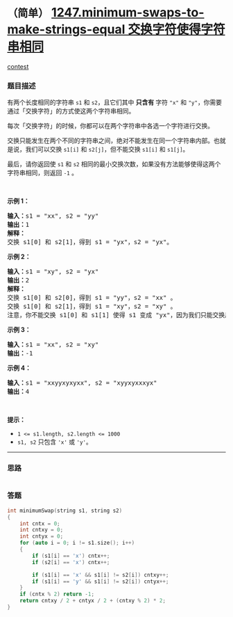 # `（简单）` [1247.minimum-swaps-to-make-strings-equal 交换字符使得字符串相同](https://leetcode-cn.com/problems/minimum-swaps-to-make-strings-equal/)

[contest](https://leetcode-cn.com/contest/weekly-contest-161/problems/minimum-swaps-to-make-strings-equal/)

### 题目描述
<p>有两个长度相同的字符串&nbsp;<code>s1</code> 和&nbsp;<code>s2</code>，且它们其中&nbsp;<strong>只含有</strong>&nbsp;字符&nbsp;<code>"x"</code> 和&nbsp;<code>"y"</code>，你需要通过「交换字符」的方式使这两个字符串相同。</p>

<p>每次「交换字符」的时候，你都可以在两个字符串中各选一个字符进行交换。</p>

<p>交换只能发生在两个不同的字符串之间，绝对不能发生在同一个字符串内部。也就是说，我们可以交换&nbsp;<code>s1[i]</code> 和&nbsp;<code>s2[j]</code>，但不能交换&nbsp;<code>s1[i]</code> 和&nbsp;<code>s1[j]</code>。</p>

<p>最后，请你返回使 <code>s1</code> 和 <code>s2</code> 相同的最小交换次数，如果没有方法能够使得这两个字符串相同，则返回&nbsp;<code>-1</code> 。</p>

<p>&nbsp;</p>

<p><strong>示例 1：</strong></p>

<pre><strong>输入：</strong>s1 = "xx", s2 = "yy"
<strong>输出：</strong>1
<strong>解释：
</strong>交换 s1[0] 和 s2[1]，得到 s1 = "yx"，s2 = "yx"。</pre>

<p><strong>示例 2：</strong></p>

<pre><strong>输入：</strong>s1 = "xy", s2 = "yx"
<strong>输出：</strong>2
<strong>解释：
</strong>交换 s1[0] 和 s2[0]，得到 s1 = "yy"，s2 = "xx" 。
交换 s1[0] 和 s2[1]，得到 s1 = "xy"，s2 = "xy" 。
注意，你不能交换 s1[0] 和 s1[1] 使得 s1 变成 "yx"，因为我们只能交换属于两个不同字符串的字符。</pre>

<p><strong>示例 3：</strong></p>

<pre><strong>输入：</strong>s1 = "xx", s2 = "xy"
<strong>输出：</strong>-1
</pre>

<p><strong>示例 4：</strong></p>

<pre><strong>输入：</strong>s1 = "xxyyxyxyxx", s2 = "xyyxyxxxyx"
<strong>输出：</strong>4
</pre>

<p>&nbsp;</p>

<p><strong>提示：</strong></p>

<ul>
	<li><code>1 &lt;= s1.length, s2.length &lt;= 1000</code></li>
	<li><code>s1, s2</code>&nbsp;只包含&nbsp;<code>'x'</code>&nbsp;或&nbsp;<code>'y'</code>。</li>
</ul>

            

---
### 思路
```
```



### 答题
``` C++
int minimumSwap(string s1, string s2) 
{
    int cntx = 0;
    int cntxy = 0;
    int cntyx = 0;
    for (auto i = 0; i != s1.size(); i++) 
    {
        if (s1[i] == 'x') cntx++;
        if (s2[i] == 'x') cntx++;

        if (s1[i] == 'x' && s1[i] != s2[i]) cntxy++;
        if (s1[i] == 'y' && s1[i] != s2[i]) cntyx++;
    }
    if (cntx % 2) return -1;
    return cntxy / 2 + cntyx / 2 + (cntxy % 2) * 2;       
}
```




